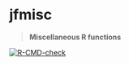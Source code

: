 # jfmisc

> **Miscellaneous R functions**

<!-- badges: start -->
[![R-CMD-check](https://github.com/jasenfinch/jfmisc/workflows/R-CMD-check/badge.svg)](https://github.com/jasenfinch/jfmisc/actions)
<!-- badges: end -->
  
